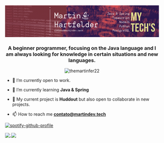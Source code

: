 <p align="center"> <img src="assets/intro.gif" alt="themartinfer22"/> </p>
<h3 align="center">A beginner programmer, focusing on the Java language and I am always looking for knowledge in certain situations and new languages.</h3>

<p align="center"> <img src="https://komarev.com/ghpvc/?username=themartinfer22&label=Profile%20views&color=0e75b6&style=flat" alt="themartinfer22" /> </p>

-   🔭 I’m currently open to work.

-   🌱 I’m currently learning **Java & Spring**

-   📌 My current project is **Huddout** but also open to collaborate in new projects.

-   📫 How to reach me **contato@martindev.tech**

[![spotify-github-profile](https://spotify-github-profile.vercel.app/api/view?uid=kkfig8dlwchpesdycbx6cqt2i&cover_image=true&theme=novatorem)](https://spotify-github-profile.vercel.app/api/view?uid=kkfig8dlwchpesdycbx6cqt2i&redirect=true)

<a href="https://github.com/TheMartinfer22/">
  <img align="center" src="https://github-readme-stats.vercel.app/api?username=TheMartinfer22&show_icons=true&hide_title=true&hide=prs&theme=radical" />
</a>
<a href="https://github.com/TheMartinfer22/">
  <img align="center" src="https://github-readme-stats.vercel.app/api/top-langs/?username=TheMartinfer22&layout=compact&theme=radical" />
</a>

